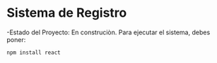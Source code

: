 <h1>Sistema de Registro</h1>
-Estado del Proyecto: En construciòn.
Para ejecutar el sistema, debes poner:

``` npm install react ```
